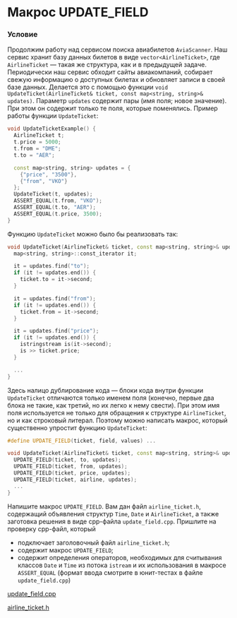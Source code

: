 # Макрос UPDATE_FIELD

### Условие

Продолжим работу над сервисом поиска авиабилетов `AviaScanner`. Наш сервис хранит базу данных билетов в виде `vector<AirlineTicket>`, где `AirlineTicket` — такая же структура, как и в предыдущей задаче. Периодически наш сервис обходит сайты авиакомпаний, собирает свежую информацию о доступных билетах и обновляет записи в своей базе данных. Делается это с помощью функции `void UpdateTicket(AirlineTicket& ticket, const map<string, string>& updates)`. Параметр `updates` содержит пары (имя поля; новое значение). При этом он содержит только те поля, которые поменялись. Пример работы функции `UpdateTicket`:  

```c++
void UpdateTicketExample() {
  AirlineTicket t;
  t.price = 5000;
  t.from = "DME";
  t.to = "AER";

  const map<string, string> updates = {
    {"price", "3500"},
    {"from", "VKO"}
  };
  UpdateTicket(t, updates);
  ASSERT_EQUAL(t.from, "VKO");
  ASSERT_EQUAL(t.to, "AER");
  ASSERT_EQUAL(t.price, 3500);
}
```
Функцию `UpdateTicket` можно было бы реализовать так:

```c++
void UpdateTicket(AirlineTicket& ticket, const map<string, string>& updates) {
  map<string, string>::const_iterator it;

  it = updates.find("to");
  if (it != updates.end()) {
    ticket.to = it->second;
  }

  it = updates.find("from");
  if (it != updates.end()) {
    ticket.from = it->second;
  }

  it = updates.find("price");
  if (it != updates.end()) {
    istringstream is(it->second);
    is >> ticket.price;
  }

  ...
}
```
Здесь налицо дублирование кода — блоки кода внутри функции `UpdateTicket` отличаются только именем поля (конечно, первые два блока не такие, как третий, но их легко к нему свести). При этом имя поля используется не только для обращения к структуре `AirlineTicket`, но и как строковый литерал. Поэтому можно написать макрос, который существенно упростит функцию `UpdateTicket`:

```c++
#define UPDATE_FIELD(ticket, field, values) ...

void UpdateTicket(AirlineTicket& ticket, const map<string, string>& updates) {
  UPDATE_FIELD(ticket, to, updates);
  UPDATE_FIELD(ticket, from, updates);
  UPDATE_FIELD(ticket, price, updates);
  UPDATE_FIELD(ticket, airline, updates);
  ...
}
```
Напишите макрос `UPDATE_FIELD`. Вам дан файл `airline_ticket.h`, содержащий объявления структур `Time`, `Date` и `AirlineTicket`, а также заготовка решения в виде cpp-файла `update_field.cpp`. Пришлите на проверку cpp-файл, который

* подключает заголовочный файл `airline_ticket.h`;
* содержит макрос `UPDATE_FIELD`;
* содержит определения операторов, необходимых для считывания классов `Date` и `Time` из потока `istream` и их использования в макросе `ASSERT_EQUAL` (формат ввода смотрите в юнит-тестах в файле `update_field.cpp`)

[update_field.cpp](source/update_field.cpp)

[airline_ticket.h](source/airline_ticket.h)